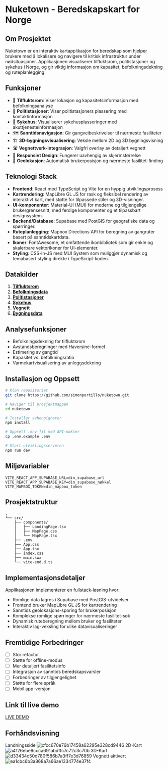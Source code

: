# Nuketown - Beredskapskart for Norge

## Om Prosjektet
Nuketown er en interaktiv kartapplikasjon for beredskap som hjelper brukere med å lokalisere og navigere til kritisk infrastruktur under nødsituasjoner. Applikasjonen visualiserer tilfluktsrom, politistasjoner og sykehus i Norge, og gir viktig informasjon om kapasitet, befolkningsdekning og ruteplanlegging.

## Funksjoner
- 🚨 **Tilfluktsrom**: Viser lokasjon og kapasitetsinformasjon med befolkningsanalyse
- 👮 **Politistasjoner**: Viser politistasjoners plassering med kontaktinformasjon
- 🏥 **Sykehus**: Visualiserer sykehusplasseringer med akuttjenesteinformasjon
- 🗺️ **Sanntidsnavigasjon**: Gir gangveibeskrivelser til nærmeste fasiliteter
- 🏗️ **3D-bygningsvisualisering**: Veksle mellom 2D og 3D bygningsvisning
- 🛣️ **Vegnettverk-integrasjon**: Valgfri overlay av detaljert vegnett
- 📱 **Responsivt Design**: Fungerer uavhengig av skjermstørrelse
- 🎯 **Geolokasjon**: Automatisk brukerposisjon og nærmeste fasilitet-finding

## Teknologi Stack
- **Frontend**: React med TypeScript og Vite for en hyppig utviklingsprosess
- **Kartrendering**: MapLibre GL JS for rask og fleksibel rendering av interaktivt kart, med støtte for tilpassede stiler og 3D-visninger.
- **UI-komponenter**: Material-UI (MUI) for moderne og tilgjengelige brukergrensesnitt, med ferdige komponenter og et tilpassbart designsystem.
- **Backend/Database**: Supabase med PostGIS for geografiske data og spørringer.
- **Ruteplanlegging**: Mapbox Directions API for beregning av gangruter basert på sanntidskartdata.
- **Ikoner**: FontAwesome, et omfattende ikonbibliotek som gir enkle og skalerbare vektorikoner for UI-elementer.
- **Styling**: CSS-in-JS med MUI System som muliggjør dynamisk og temabasert styling direkte i TypeScript-koden.

## Datakilder
1. [**Tilfluktsrom**](https://kartkatalog.geonorge.no/metadata/tilfluktsrom-offentlige/dbae9aae-10e7-4b75-8d67-7f0e8828f3d8)
2. [**Befolkningsdata**](https://kartkatalog.geonorge.no/metadata/befolkning-paa-grunnkretsniv/7eb907de-fdaa-4442-a8eb-e4bd06da9ca8?search=befolknign)
3. [**Politistasjoner**](https://overpass-turbo.eu/)
4. [**Sykehus**](https://overpass-turbo.eu/)
5. [**Vegnett**](https://kartkatalog.geonorge.no/metadata/vegnett2-wms/302fcb0e-a7dc-44f4-a336-8c9ee9709d73)
6. [**Bygningsdata**](https://maplibre.org/maplibre-gl-js/docs/examples/3d-buildings/)

## Analysefunksjoner
- Befolkningsdekning for tilfluktsrom
- Avstandsberegninger med Haversine-formel
- Estimering av gangtid
- Kapasitet vs. befolkningsratio
- Varmekartvisualisering av anleggsdekning

## Installasjon og Oppsett

```bash
# Klon repositoriet
git clone https://github.com/simonportillo/nuketown.git

# Naviger til prosjektmappen
cd nuketown

# Installer avhengigheter
npm install

# Opprett .env fil med API-nøkler
cp .env.example .env

# Start utviklingsserveren
npm run dev
```

## Miljøvariabler
```
VITE_REACT_APP_SUPABASE_URL=din_supabase_url
VITE_REACT_APP_SUPABASE_KEY=din_supabase_nøkkel
VITE_MAPBOX_TOKEN=din_mapbox_token
```

## Prosjektstruktur
```
.
└── src/
    ├── components/
    │   ├── LandingPage.tsx
    │   ├── MapPage.css
    │   └── MapPage.tsx
    ├── .env
    ├── App.css
    ├── App.tsx
    ├── index.css
    ├── main.swx
    └── vite-end.d.ts
```

## Implementasjonsdetaljer
Applikasjonen implementerer en fullstack-løsning hvor:
- Romlige data lagres i Supabase med PostGIS-utvidelser
- Frontend bruker MapLibre GL JS for kartrendering
- Sanntids geolokasjons-sporing for brukerposisjon
- Komplekse romlige spørringer for nærmeste fasilitet-søk
- Dynamisk ruteberegning mellom bruker og fasiliteter
- Interaktiv lag-veksling for ulike datavisualiseringer

## Fremtidige Forbedringer
- [ ] Stor refactor
- [ ] Støtte for offline-modus
- [ ] Mer detaljert fasilitetsinfo
- [ ] Integrasjon av sanntids beredskapsvarsler
- [ ] Forbedringer av tilgjengelighet
- [ ] Støtte for flere språk
- [ ] Mobil app-versjon

## Link til live demo
[LIVE DEMO](https://nuketown-one.vercel.app/)

## Forhåndsvisning
Landningsside
![cfcc670e76b17458a62295e328cd9446](https://github.com/user-attachments/assets/2e735c85-1f8d-4954-ad0d-2b27acb0629b)
2D-Kart
![a4126ebe9ccca691abdffc7c72c3c70b](https://github.com/user-attachments/assets/85a17fd6-1db7-4524-8263-0391524574b8)
3D-Kart
![d33434c50d780f586b7a3ff7e3d76859](https://github.com/user-attachments/assets/889c7364-b64d-4806-a674-9ee55d28b026)
Vegnett aktivert
![ea1cbc6b3a868a7a66ae1334774e37f4](https://github.com/user-attachments/assets/1a78091a-8f69-40c2-b529-1ac3d1457d71)




